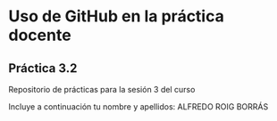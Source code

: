 # Uso de GitHub en la práctica docente
## Práctica 3.2
Repositorio de prácticas para la sesión 3 del curso

Incluye a continuación tu nombre y apellidos: ALFREDO ROIG BORRÁS
